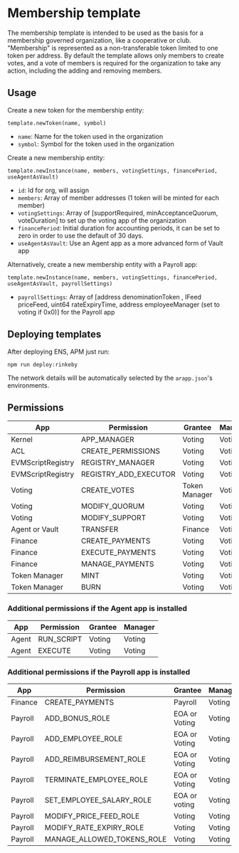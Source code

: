 # Membership template

The membership template is intended to be used as the basis for a membership governed organization, like a cooperative or club. "Membership" is represented as a non-transferable token limited to one token per address. By default the template allows only members to create votes, and a vote of members is required for the organization to take any action, including the adding and removing members.

## Usage

Create a new token for the membership entity:

```
template.newToken(name, symbol)
```

- `name`: Name for the token used in the organization
- `symbol`: Symbol for the token used in the organization

Create a new membership entity:

```
template.newInstance(name, members, votingSettings, financePeriod, useAgentAsVault)
```

- `id`: Id for org, will assign 
- `members`: Array of member addresses (1 token will be minted for each member)
- `votingSettings`: Array of [supportRequired, minAcceptanceQuorum, voteDuration] to set up the voting app of the organization
- `financePeriod`: Initial duration for accounting periods, it can be set to zero in order to use the default of 30 days.
- `useAgentAsVault`: Use an Agent app as a more advanced form of Vault app

Alternatively, create a new membership entity with a Payroll app:

```
template.newInstance(name, members, votingSettings, financePeriod, useAgentAsVault, payrollSettings)
```

- `payrollSettings`: Array of [address denominationToken , IFeed priceFeed, uint64 rateExpiryTime, address employeeManager (set to voting if 0x0)] for the Payroll app

## Deploying templates

After deploying ENS, APM just run:

```
npm run deploy:rinkeby
```

The network details will be automatically selected by the `arapp.json`'s environments.

## Permissions

| App               | Permission            | Grantee       | Manager |
|-------------------|-----------------------|---------------|---------|
| Kernel            | APP_MANAGER           | Voting        | Voting  |
| ACL               | CREATE_PERMISSIONS    | Voting        | Voting  |
| EVMScriptRegistry | REGISTRY_MANAGER      | Voting        | Voting  |
| EVMScriptRegistry | REGISTRY_ADD_EXECUTOR | Voting        | Voting  |
| Voting            | CREATE_VOTES          | Token Manager | Voting  |
| Voting            | MODIFY_QUORUM         | Voting        | Voting  |
| Voting            | MODIFY_SUPPORT        | Voting        | Voting  |
| Agent or Vault    | TRANSFER              | Finance       | Voting  |
| Finance           | CREATE_PAYMENTS       | Voting        | Voting  |
| Finance           | EXECUTE_PAYMENTS      | Voting        | Voting  |
| Finance           | MANAGE_PAYMENTS       | Voting        | Voting  |
| Token Manager     | MINT                  | Voting        | Voting  |
| Token Manager     | BURN                  | Voting        | Voting  |

### Additional permissions if the Agent app is installed

| App               | Permission            | Grantee       | Manager |
|-------------------|-----------------------|---------------|---------|
| Agent             | RUN_SCRIPT            | Voting        | Voting  |
| Agent             | EXECUTE               | Voting        | Voting  |

### Additional permissions if the Payroll app is installed

| App                 | Permission                 | Grantee             | Manager       |
|---------------------|----------------------------|---------------------|---------------|
| Finance             | CREATE_PAYMENTS            | Payroll             | Voting        |
| Payroll             | ADD_BONUS_ROLE             | EOA or Voting       | Voting        |
| Payroll             | ADD_EMPLOYEE_ROLE          | EOA or Voting       | Voting        |
| Payroll             | ADD_REIMBURSEMENT_ROLE     | EOA or Voting       | Voting        |
| Payroll             | TERMINATE_EMPLOYEE_ROLE    | EOA or Voting       | Voting        |
| Payroll             | SET_EMPLOYEE_SALARY_ROLE   | EOA or voting       | Voting        |
| Payroll             | MODIFY_PRICE_FEED_ROLE     | Voting              | Voting        |
| Payroll             | MODIFY_RATE_EXPIRY_ROLE    | Voting              | Voting        |
| Payroll             | MANAGE_ALLOWED_TOKENS_ROLE | Voting              | Voting        |
